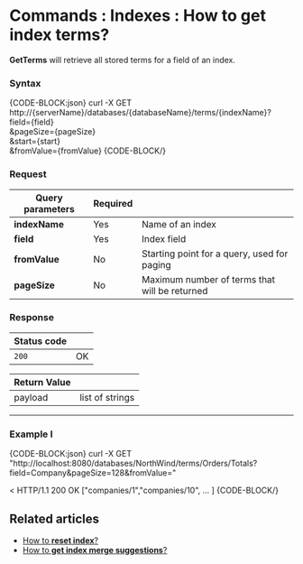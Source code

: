 # Commands : Indexes : How to get index terms?

**GetTerms** will retrieve all stored terms for a field of an index.

### Syntax

{CODE-BLOCK:json}
  curl -X GET http://{serverName}/databases/{databaseName}/terms/{indexName}? \
	field={field} \
	&pageSize={pageSize} \
	&start={start} \
	&fromValue={fromValue}
{CODE-BLOCK/}

### Request

| Query parameters | Required |  |
| ------------- | -- | ---- |
| **indexName** | Yes | Name of an index |
| **field** | Yes | Index field |
| **fromValue** | No | Starting point for a query, used for paging |
| **pageSize** | No | Maximum number of terms that will be returned |

### Response

| Status code | |
| ----------- | - |
| `200` | OK |

| Return Value | |
| ------------- | ------------- |
| payload | list of strings |

<hr />

### Example I

{CODE-BLOCK:json}
curl -X GET "http://localhost:8080/databases/NorthWind/terms/Orders/Totals?field=Company&pageSize=128&fromValue=" 

< HTTP/1.1 200 OK
["companies/1","companies/10", ... ]
{CODE-BLOCK/}


## Related articles

- [How to **reset index**?](../../../../client-api/commands/indexes/how-to/reset-index)   
- [How to **get index merge suggestions**?](../../../../client-api/commands/indexes/how-to/get-index-merge-suggestions)   